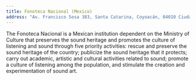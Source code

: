 ```yaml
---
title: Fonoteca Nacional (Mexico)
address: "Av. Francisco Sosa 383, Santa Catarina, Coyoacán, 04010 Ciudad de México, CDMX"
---
```


The Fonoteca Nacional is a Mexican institution dependent on the Ministry of Culture that preserves the sound heritage and promotes the culture of listening and sound through five priority activities: rescue and preserve the sound heritage of the country; publicize the sound heritage that it protects; carry out academic, artistic and cultural activities related to sound; promote a culture of listening among the population, and stimulate the creation and experimentation of sound art.